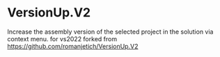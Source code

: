 # VersionUp.V2

Increase the assembly version of the selected project in the solution via context menu. for vs2022
forked from https://github.com/romanjetich/VersionUp.V2
